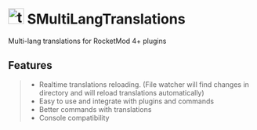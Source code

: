 # <img width="32" alt="translation64x64" src="https://user-images.githubusercontent.com/42337892/118856271-595c5680-b909-11eb-8b97-ab945a860379.png"> SMultiLangTranslations
Multi-lang translations for RocketMod 4+ plugins
## Features
> * Realtime translations reloading. (File watcher will find changes in directory and will reload translations automatically)
> * Easy to use and integrate with plugins and commands
> * Better commands with translations
> * Console compatibility
